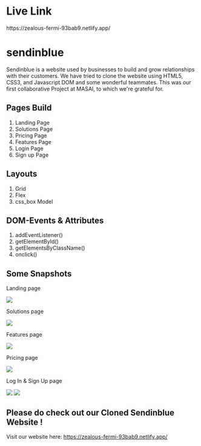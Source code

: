 <h1> Live Link </h1>
<p>https://zealous-fermi-93bab9.netlify.app/</p>

# sendinblue
Sendinblue is a website used by businesses to build and grow relationships with their customers. We have tried to clone the website using HTML5, CSS3, and Javascript DOM and some wonderful teammates. This was our first collaborative Project at MASAI, to which we're grateful for.

## Pages Build
1. Landing Page
2. Solutions Page
3. Pricing Page
4. Features Page
5. Login Page
6. Sign up Page

## Layouts
1. Grid
2. Flex
3. css_box Model

## DOM-Events & Attributes
1. addEventListener()
2. getElementById()
3. getElementsByClassName()
4. onclick()

## Some Snapshots

<p>Landing page</p>
<img src="https://cdn-images-1.medium.com/max/1200/1*zC6nd_JOBb7fiN8PmKxXTQ.png"/>

<p>Solutions page</p>
<img src="https://cdn-images-1.medium.com/max/1200/1*Yw6Ov3gkj7EiWM7SF5ogEQ.png"/>

<p>Features page</p>
<img src="https://cdn-images-1.medium.com/max/1200/1*F6CpBxh-IPmf-sSN-HYQew.png"/>

<p>Pricing page</p>
<img src="https://cdn-images-1.medium.com/max/1200/1*tgdhgB0At1VqJQaVmg1F3w.png"/>

<p>Log In & Sign Up page</p>
<img src="https://cdn-images-1.medium.com/max/1200/1*jGR4xN92tP7k4bfB0_h_Ww.png"/>
<img src="https://cdn-images-1.medium.com/max/1200/1*WGAApCyqcR2krUrIKdVYFw.png"/><br/>

## Please do check out our Cloned Sendinblue Website !
Visit our website here: https://zealous-fermi-93bab9.netlify.app/
 
 

